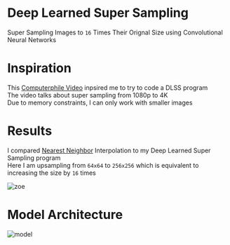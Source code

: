 # Deep Learned Super Sampling
Super Sampling Images to ```16``` Times Their Orignal Size using Convolutional Neural Networks <br/>

# Inspiration
This [Computerphile Video](https://www.youtube.com/watch?v=_DPRt3AcUEY) inpsired me to try to code a DLSS program <br/>
The video talks about super sampling from 1080p to 4K <br/>
Due to memory constraints, I can only work with smaller images

# Results
I compared [Nearest Neighbor](https://pillow.readthedocs.io/en/3.1.x/reference/Image.html#PIL.Image.Image.resize) Interpolation to my Deep Learned Super Sampling program <br/>
Here I am upsampling from ```64x64``` to ```256x256``` which is equivalent to increasing the size by ```16``` times

![zoe](https://raw.githubusercontent.com/vee-upatising/DLSS/master/Results/league%20GIF.gif)

# Model Architecture
![model](https://raw.githubusercontent.com/vee-upatising/DLSS/master/Results/DLSS.JPG)
